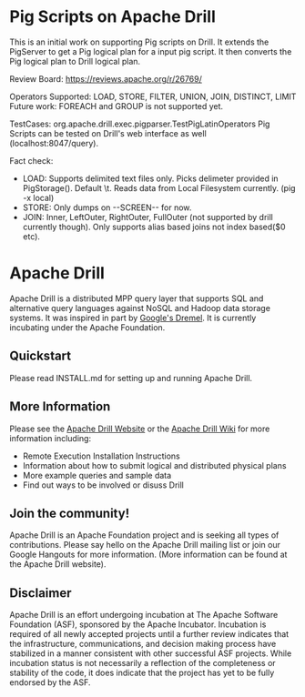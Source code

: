 # Pig Scripts on Apache Drill
This is an initial work on supporting Pig scripts on Drill. It extends the PigServer to get a Pig logical plan for a input pig script. It then converts the Pig logical plan to Drill logical plan.

Review Board:
https://reviews.apache.org/r/26769/

Operators Supported:
LOAD, STORE, FILTER, UNION, JOIN, DISTINCT, LIMIT
Future work:
FOREACH and GROUP is not supported yet.


TestCases:
org.apache.drill.exec.pigparser.TestPigLatinOperators
Pig Scripts can be tested on Drill's web interface as well (localhost:8047/query).

Fact check:
 * LOAD: Supports delimited text files only. Picks delimeter provided in PigStorage(). Default \t. Reads data from Local Filesystem currently. (pig -x local)
 * STORE: Only dumps on --SCREEN-- for now.
 * JOIN: Inner, LeftOuter, RightOuter, FullOuter (not supported by drill currently though). Only supports alias based joins not index based($0 etc).

# Apache Drill

Apache Drill is a distributed MPP query layer that supports SQL and alternative query languages against NoSQL and Hadoop data storage systems.  It was inspired in part by [Google's Dremel](http://research.google.com/pubs/pub36632.html).  It is currently incubating under the Apache Foundation.

## Quickstart

Please read INSTALL.md for setting up and running Apache Drill.

## More Information
Please see the [Apache Drill Website](http://incubator.apache.org/drill/) or the [Apache Drill Wiki](https://cwiki.apache.org/confluence/display/DRILL/Apache+Drill+Wiki) for more information including:

 * Remote Execution Installation Instructions
 * Information about how to submit logical and distributed physical plans
 * More example queries and sample data
 * Find out ways to be involved or disuss Drill


## Join the community!
Apache Drill is an Apache Foundation project and is seeking all types of contributions.  Please say hello on the Apache Drill mailing list or join our Google Hangouts for more information.  (More information can be found at the Apache Drill website).

## Disclaimer
Apache Drill is an effort undergoing incubation at The Apache Software Foundation (ASF), sponsored by the Apache Incubator. Incubation is required of all newly accepted projects until a further review indicates that the infrastructure, communications, and decision making process have stabilized in a manner consistent with other successful ASF projects. While incubation status is not necessarily a reflection of the completeness or stability of the code, it does indicate that the project has yet to be fully endorsed by the ASF.
